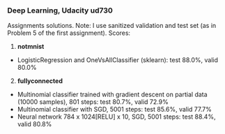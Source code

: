 ### Deep Learning, Udacity ud730
Assignments solutions. Note: I use sanitized validation and test set (as in Problem 5 of the first assignment).
Scores:

1. **notmnist**
  * LogisticRegression and OneVsAllClassifier (sklearn): test 88.0%, valid 80.0%
2. **fullyconnected** 
  * Multinomial classifier trained with gradient descent on partial data (10000 samples), 801 steps: test 80.7%, valid 72.9%
  * Multinomial classifier with SGD, 5001 steps: test 85.6%, valid 77.7%
  * Neural network 784 x 1024[RELU] x 10, SGD, 5001 steps: test 88.4%, valid 80.8%
